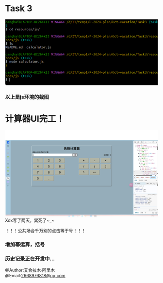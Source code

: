 # Task 3
<img src="./Screenshot1.png" alt="screenshot">

### 以上是js环境的截图

# 计算器UI完工！

<img src="./Screenshot2.png" alt="screenshot">
Xdx写了两天，累死了~_~

！！！公共场合千万别的点击等于号！！！
### 增加幂运算，括号
### 历史记录正在开发中...
@Author:艾合拉木·阿里木  
@Email:2668976818@qq.com
